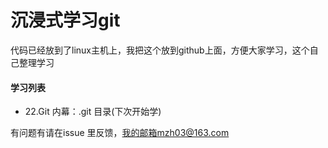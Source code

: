 沉浸式学习git
===========

代码已经放到了linux主机上，我把这个放到github上面，方便大家学习，这个自己整理学习

#### 学习列表 
- 22.Git 内幕：.git 目录(下次开始学)


有问题有请在issue 里反馈，我的邮箱mzh03@163.com
